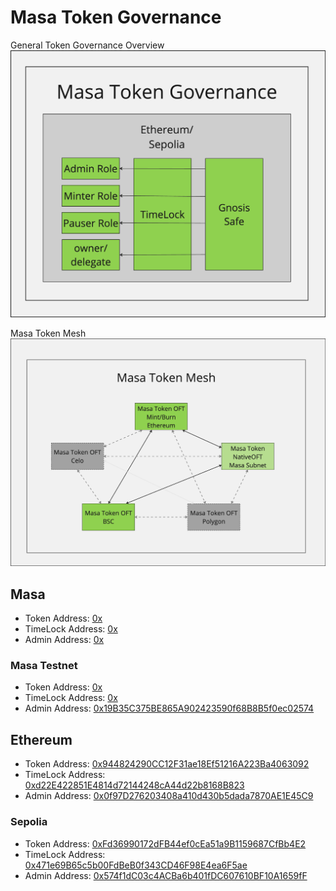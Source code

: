 # Masa Token Governance

General Token Governance Overview
![Masa Token Governance](./assets/masa_token_governance.png)

Masa Token Mesh
![Masa Token Mesh](./assets/masa_token_mesh.png)

## Masa

- Token Address: [0x]()
- TimeLock Address: [0x]()
- Admin Address: [0x]()

### Masa Testnet

- Token Address: [0x]()
- TimeLock Address: [0x]()
- Admin Address: [0x19B35C375BE865A902423590f68B8B5f0ec02574](https://subnets-test.avax.network/masatestnet/address/0x19B35C375BE865A902423590f68B8B5f0ec02574)

## Ethereum

- Token Address: [0x944824290CC12F31ae18Ef51216A223Ba4063092](https://etherscan.io/token/0x944824290CC12F31ae18Ef51216A223Ba4063092)
- TimeLock Address: [0xd22E422851E4814d72144248cA44d22b8168B823](https://etherscan.io/address/0xd22E422851E4814d72144248cA44d22b8168B823)
- Admin Address: [0x0f97D276203408a410d430b5dada7870AE1E45C9](https://etherscan.io/address/0x0f97D276203408a410d430b5dada7870AE1E45C9)

### Sepolia

- Token Address: [0xFd36990172dFB44ef0cEa51a9B1159687CfBb4E2](https://sepolia.etherscan.io/token/0xFd36990172dFB44ef0cEa51a9B1159687CfBb4E2)
- TimeLock Address: [0x471e69B65c5b00FdBeB0f343CD46F98E4ea6F5ae](https://sepolia.etherscan.io/address/0x471e69B65c5b00FdBeB0f343CD46F98E4ea6F5ae)
- Admin Address: [0x574f1dC03c4ACBa6b401fDC607610BF10A1659fF](https://sepolia.etherscan.io/address/0x574f1dC03c4ACBa6b401fDC607610BF10A1659fF)
